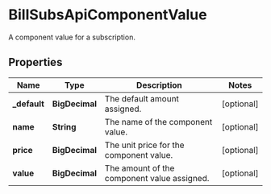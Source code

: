 

# BillSubsApiComponentValue

A component value for a subscription.

## Properties

| Name | Type | Description | Notes |
|------------ | ------------- | ------------- | -------------|
|**_default** | **BigDecimal** | The default amount assigned. |  [optional] |
|**name** | **String** | The name of the component value. |  [optional] |
|**price** | **BigDecimal** | The unit price for the component value. |  [optional] |
|**value** | **BigDecimal** | The amount of the component value assigned. |  [optional] |



